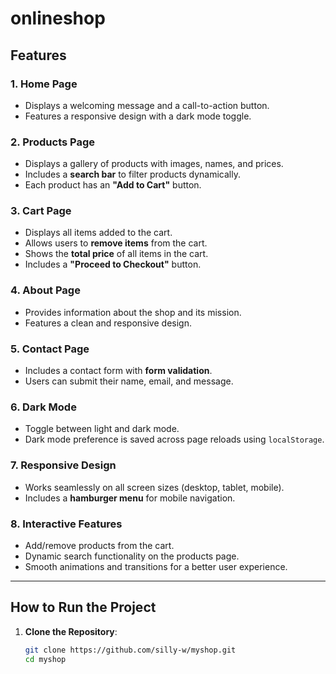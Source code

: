 # onlineshop


## Features

### 1. **Home Page**
   - Displays a welcoming message and a call-to-action button.
   - Features a responsive design with a dark mode toggle.

### 2. **Products Page**
   - Displays a gallery of products with images, names, and prices.
   - Includes a **search bar** to filter products dynamically.
   - Each product has an **"Add to Cart"** button.

### 3. **Cart Page**
   - Displays all items added to the cart.
   - Allows users to **remove items** from the cart.
   - Shows the **total price** of all items in the cart.
   - Includes a **"Proceed to Checkout"** button.

### 4. **About Page**
   - Provides information about the shop and its mission.
   - Features a clean and responsive design.

### 5. **Contact Page**
   - Includes a contact form with **form validation**.
   - Users can submit their name, email, and message.

### 6. **Dark Mode**
   - Toggle between light and dark mode.
   - Dark mode preference is saved across page reloads using `localStorage`.

### 7. **Responsive Design**
   - Works seamlessly on all screen sizes (desktop, tablet, mobile).
   - Includes a **hamburger menu** for mobile navigation.

### 8. **Interactive Features**
   - Add/remove products from the cart.
   - Dynamic search functionality on the products page.
   - Smooth animations and transitions for a better user experience.

---

## How to Run the Project

1. **Clone the Repository**:
   ```bash
   git clone https://github.com/silly-w/myshop.git
   cd myshop
